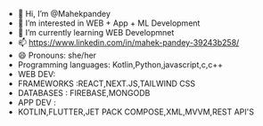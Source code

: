 - 👋 Hi, I’m @Mahekpandey
- 👀 I’m interested in WEB + App + ML Development
- 🌱 I’m currently learning WEB Developmnet
- 📫 https://www.linkedin.com/in/mahek-pandey-39243b258/
- 😄 Pronouns: she/her
- Programming languages: Kotlin,Python,javascript,c,c++
- WEB DEV:
- FRAMEWORKS :REACT,NEXT.JS,TAILWIND CSS
- DATABASES : FIREBASE,MONGODB
- APP DEV :
- KOTLIN,FLUTTER,JET PACK COMPOSE,XML,MVVM,REST API'S
  
  

<!---
Mahekpandey/Mahekpandey is a ✨ special ✨ repository because its `README.md` (this file) appears on your GitHub profile.
You can click the Preview link to take a look at your changes.
--->
